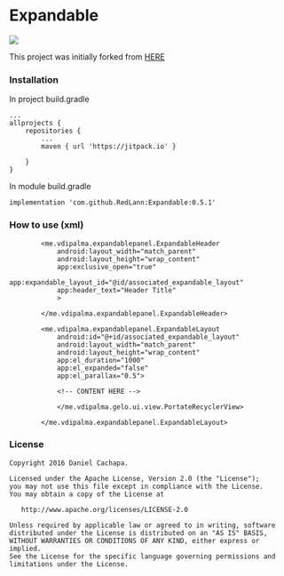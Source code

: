 # Expandable

[![](https://jitpack.io/v/RedLann/Expandable.svg)](https://jitpack.io/#RedLann/Expandable)

This project was initially forked from [HERE](https://github.com/cachapa/ExpandableLayout "HERE")

### Installation

In project build.gradle

	...
    allprojects {
        repositories {
            ...
            maven { url 'https://jitpack.io' }
    
        }
    }

In module build.gradle
    
    implementation 'com.github.RedLann:Expandable:0.5.1'

### How to use (xml)

            <me.vdipalma.expandablepanel.ExpandableHeader
                android:layout_width="match_parent"
                android:layout_height="wrap_content"
                app:exclusive_open="true"
                app:expandable_layout_id="@id/associated_expandable_layout"
                app:header_text="Header Title"
                >
    
            </me.vdipalma.expandablepanel.ExpandableHeader>
    
            <me.vdipalma.expandablepanel.ExpandableLayout
                android:id="@+id/associated_expandable_layout"
                android:layout_width="match_parent"
                android:layout_height="wrap_content"
                app:el_duration="1000"
                app:el_expanded="false"
                app:el_parallax="0.5">
    
                <!-- CONTENT HERE -->
    
                </me.vdipalma.gelo.ui.view.PortateRecyclerView>
    
            </me.vdipalma.expandablepanel.ExpandableLayout>


### License

    Copyright 2016 Daniel Cachapa.

    Licensed under the Apache License, Version 2.0 (the "License");
    you may not use this file except in compliance with the License.
    You may obtain a copy of the License at

       http://www.apache.org/licenses/LICENSE-2.0

    Unless required by applicable law or agreed to in writing, software
    distributed under the License is distributed on an "AS IS" BASIS,
    WITHOUT WARRANTIES OR CONDITIONS OF ANY KIND, either express or implied.
    See the License for the specific language governing permissions and
    limitations under the License.

